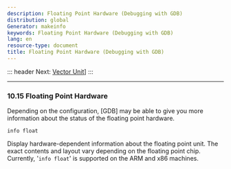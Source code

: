 ```yaml
---
description: Floating Point Hardware (Debugging with GDB)
distribution: global
Generator: makeinfo
keywords: Floating Point Hardware (Debugging with GDB)
lang: en
resource-type: document
title: Floating Point Hardware (Debugging with GDB)
---
```

::: header
Next: [Vector Unit](Vector-Unit.html#Vector-Unit)]
:::

---

### 10.15 Floating Point Hardware

Depending on the configuration, [GDB] may be able to give you more information about the status of the floating point hardware.

`info float`

Display hardware-dependent information about the floating point unit. The exact contents and layout vary depending on the floating point chip. Currently, '`info float`' is supported on the ARM and x86 machines.
